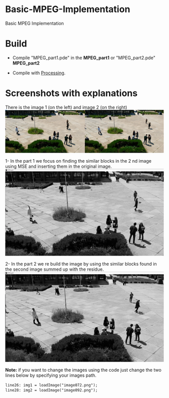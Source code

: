# Basic-MPEG-Implementation
Basic MPEG Implementation

# Build
- Compile "MPEG_part1.pde" in the **MPEG_part1** or "MPEG_part2.pde" **MPEG_part2**

- Compile with [Processing](https://processing.org).

# Screenshots with explanations

There is the image 1 (on the left) and image 2 (on the right)
<img src = "MPEG_part1\image.jpg" title = part1 >

1- In the part 1 we focus on finding the similar blocks in the 2 nd image using MSE and inserting them in the original image.
<img src = "MPEG_part1\Screenshot_1.png" title = part1 >

2- In the part 2 we re build the image by using the similar blocks found in the second image summed up with the residue.
<img src = "MPEG_part2\Screenshot_2.png" title = part2 >

**Note:** if you want to change the images using the code just change the two lines below by specifying your images path.
```processing
line26: img1 = loadImage("image072.png");
line28: img2 = loadImage("image092.png");
```
